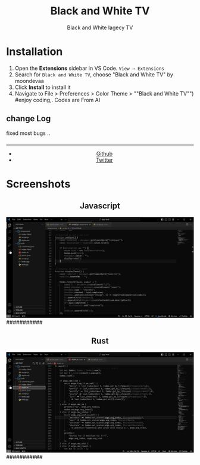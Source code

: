 <div align="center">

# Black and White TV

Black and White lagecy TV
</div>

# Installation

1. Open the **Extensions** sidebar in VS Code. `View → Extensions`
2. Search for `Black and White TV`, choose "Black and White TV" by moondevaa
3. Click **Install** to install it
4. Navigate to File > Preferences > Color Theme > ""Black and White TV"")
#enjoy coding,.
Codes are From AI
## change Log
fixed most bugs ..
###
  <div align="center">
    <hr />
    <ul>
    <li> <a href="https://github.com/AaBbdev29">Github</a> </li>
    <li> <a href="https://twitter.com/imaginative_dev">Twitter</a></li>
    </ul>
  </div>

# Screenshots

 <div align="center">
    <h2>Javascript</h2>
    <img src="https://github.com/AaBbdev29/Black-and-White-TV/blob/main/img/js.png?raw=true" alt="js">
</div>
###########
<div align="center">
    <h2>Rust</h2>
    <img src="https://github.com/AaBbdev29/Black-and-White-TV/blob/main/img/rust.png?raw=true" alt="rs">
</div>
###########